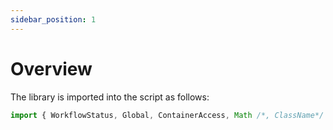 ```yaml
---
sidebar_position: 1
---
```

# Overview

The library is imported into the script as follows:

~~~ typescript
import { WorkflowStatus, Global, ContainerAccess, Math /*, ClassName*/ } from "System";
~~~
